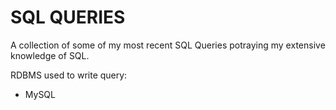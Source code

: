 # SQL QUERIES
A collection of some of my most recent SQL Queries potraying my extensive knowledge of SQL. 

RDBMS used to write query:
* MySQL
